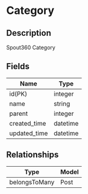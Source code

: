 # Category

## Description

Spout360 Category

## Fields

Name                  | Type
--                    | --
id(PK)                | integer
name                  | string
parent                | integer
created_time          | datetime
updated_time          | datetime

## Relationships

Type                  | Model
--                    | --
belongsToMany         | Post

